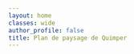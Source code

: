 ```yaml
---
layout: home
classes: wide
author_profile: false
title: Plan de paysage de Quimper
---
```


<div id="map"></div>

<script>

var osm = L.tileLayer('https://tile.openstreetmap.org/{z}/{x}/{y}.png', {
    maxZoom: 19,
    attribution: '© OpenStreetMap'
});

var otm = L.tileLayer('http://a.tile.opentopomap.org/{z}/{x}/{y}.png', {
    maxZoom: 19,
    attribution: '© OpenTopoMap'
});

var parc1 = L.marker([48.0105328,-4.1174417]).bindPopup('Parc du Manoir des Salles'),
    parc2 = L.marker([47.9980852,-4.112518]).bindPopup('Jardin de la Retraite');

var parcs = L.layerGroup([parc1, parc2]);

var map = L.map('map', {
    center: [47.99483, -4.08923],
    zoom: 12,
    layers: [osm, parcs]
});

var frout = {
              "type": "FeatureCollection",
              "features": [
                {
                  "type": "Feature",
                  "properties": {},
                  "geometry": {
                    "coordinates": [
                      [
                        [
                          -4.096884914030198,
                          47.996758874259456
                        ],
                        [
                          -4.0950223408868,
                          47.99737557371935
                        ],
                        [
                          -4.091560685442744,
                          47.998083886818705
                        ],
                        [
                          -4.090489814622941,
                          47.99816238127079
                        ],
                        [
                          -4.088567409225277,
                          47.99843904853836
                        ],
                        [
                          -4.088561896701293,
                          47.99885305224575
                        ],
                        [
                          -4.087676751028141,
                          47.999178240917644
                        ],
                        [
                          -4.087214507750929,
                          47.99898804689866
                        ],
                        [
                          -4.084799709982093,
                          47.99963218610827
                        ],
                        [
                          -4.084147377945413,
                          48.000250048743396
                        ],
                        [
                          -4.083561777369852,
                          48.00163553388762
                        ],
                        [
                          -4.083028356414928,
                          48.00181575705491
                        ],
                        [
                          -4.084305513180624,
                          48.001800692466674
                        ],
                        [
                          -4.084787768306114,
                          48.00085079593052
                        ],
                        [
                          -4.085173967391995,
                          48.00020548773398
                        ],
                        [
                          -4.086047842512585,
                          47.999743357215095
                        ],
                        [
                          -4.088942785348422,
                          47.999101961966204
                        ],
                        [
                          -4.088892343320339,
                          47.99876858890872
                        ],
                        [
                          -4.0909792325686,
                          47.99878925174369
                        ],
                        [
                          -4.091252311662572,
                          47.99898072600212
                        ],
                        [
                          -4.092362184050387,
                          47.99873317065615
                        ],
                        [
                          -4.0934628075008845,
                          47.998361835409696
                        ],
                        [
                          -4.093971499012582,
                          47.9980400093674
                        ],
                        [
                          -4.095451328862225,
                          47.99780482752891
                        ],
                        [
                          -4.096588948059548,
                          47.997148788312415
                        ],
                        [
                          -4.096884914030198,
                          47.996758874259456
                        ]
                      ]
                    ],
                    "type": "Polygon"
                  }
                }
              ]
            };

var froutStyle = {
    "color": "#ff7800",
    "weight": 5,
    "opacity": 0.65
};

var frout = L.geoJSON(frout, {style: froutStyle}).bindPopup('Le Frout');

var vallees = L.layerGroup([frout]);

var baseMaps = {
    "OpenStreetMap": osm,
    "OpenTopoMap": otm
};

var overlayMaps = {
    "Parcs": parcs,
    "Vallées": vallees
};

var layerControl = L.control.layers(baseMaps, overlayMaps).addTo(map);

</script>
